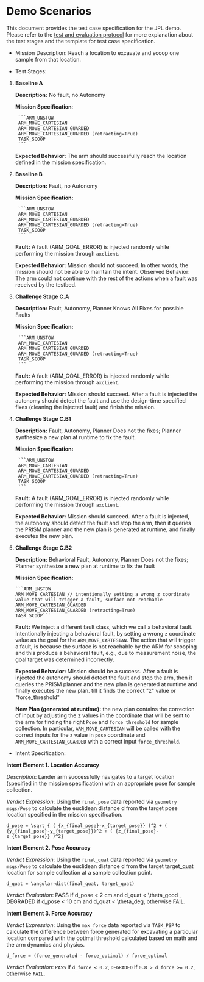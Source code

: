 # Demo Scenarios

This document provides the test case specification for the JPL demo. Please refer to the [test and evaluation protocol](./evaluation-protocol.md) for more explanation about the test stages and the template for test case specification.

* Mission Description: Reach a location to excavate and scoop one sample from that location.

* Test Stages:

1. **Baseline A** 

	**Description:** No fault, no Autonomy

	**Mission Specification**:
		
		```ARM_UNSTOW
		ARM_MOVE_CARTESIAN
		ARM_MOVE_CARTESIAN_GUARDED
		ARM_MOVE_CARTESIAN_GUARDED (retracting=True)
		TASK_SCOOP
		```


	**Expected Behavior:** The arm should successfully reach the location defined in the mission specification.


2. **Baseline B**
	
	**Description:** Fault, no Autonomy

	**Mission Specification:**
		
		```ARM_UNSTOW
		ARM_MOVE_CARTESIAN
		ARM_MOVE_CARTESIAN_GUARDED
		ARM_MOVE_CARTESIAN_GUARDED (retracting=True)
		TASK_SCOOP
		```

	**Fault:** A fault (ARM_GOAL_ERROR) is injected randomly while performing the mission through `axclient`.

	**Expected Behavior:** Mission should not succeed. In other words, the mission should not be able to maintain the intent. 
	Observed Behavior: The arm could not continue with the rest of the actions when a fault was received by the testbed.	

3. **Challenge Stage C.A** 

	**Description:** Fault, Autonomy, Planner Knows All Fixes for possible Faults
	
	**Mission Specification:**
		
		```ARM_UNSTOW
		ARM_MOVE_CARTESIAN
		ARM_MOVE_CARTESIAN_GUARDED
		ARM_MOVE_CARTESIAN_GUARDED (retracting=True)
		TASK_SCOOP
		```
	
	**Fault:** A fault (ARM_GOAL_ERROR) is injected randomly while performing the mission through `axclient`.

	**Expected Behavior:** Mission should succeed. After a fault is injected the autonomy should detect the fault and use the design-time specified fixes (cleaning the injected fault) and finish the mission.	
	
4. **Challenge Stage C.B1** 
	
	**Description:** Fault, Autonomy, Planner Does not the fixes; Planner synthesize a new plan at runtime to fix the fault.
	
	**Mission Specification:**
		
		```ARM_UNSTOW
		ARM_MOVE_CARTESIAN
		ARM_MOVE_CARTESIAN_GUARDED
		ARM_MOVE_CARTESIAN_GUARDED (retracting=True)
		TASK_SCOOP
		```

	**Fault:** A fault (ARM_GOAL_ERROR) is injected randomly while performing the mission through `axclient`.

	**Expected Behavior:** Mission should succeed. After a fault is injected, the autonomy should detect the fault and stop the arm, then it queries the PRISM planner and the new plan is generated at runtime, and finally executes the new plan.

 5. **Challenge Stage C.B2** 

 	**Description:** Behavioral Fault, Autonomy, Planner Does not the fixes; Planner synthesize a new plan at runtime to fix the fault
	
	**Mission Specification:**
		
		```ARM_UNSTOW
		ARM_MOVE_CARTESIAN // intentionally setting a wrong z coordinate value that will trigger a fault, surface not reachable
		ARM_MOVE_CARTESIAN_GUARDED
		ARM_MOVE_CARTESIAN_GUARDED (retracting=True)
		TASK_SCOOP```

	**Fault:** We inject a different fault class, which we call a behavioral fault. Intentionally injecting a behavioral fault, by setting a wrong `z` coordinate value as the goal for the `ARM_MOVE_CARTESIAN`. The action that will trigger a fault, is because the surface is not reachable by the ARM for scooping and this produce a behavioral fault, e.g., due to measurement noise, the goal target was determined incorrectly.
	
	**Expected Behavior:** Mission should be a success. After a fault is injected the autonomy should detect the fault and stop the arm, then it queries the PRISM 	planner and the new plan is generated at runtime and finally executes the new plan. 
	till it finds the correct "z" value or "force_threshold"

	**New Plan (generated at runtime):** the new plan contains the correction of input by adjusting the z values in the coordinate that will be sent to the arm for finding the right `Pose` and `force_threshold` for sample collection. In particular, `ARM_MOVE_CARTESIAN` will be called with the correct inputs for the `z`  value in `pose` coordinate and `ARM_MOVE_CARTESIAN_GUARDED` with a correct input `force_threshold`.

* Intent Specification:

**Intent Element 1. Location Accuracy**

*Description*: Lander arm successfully navigates to a target location (specified in the mission specification) with an appropriate pose for sample collection.

*Verdict Expression*: Using the `final_pose` data reported via `geometry msgs/Pose` to calculate the euclidean distance d from the target pose location specified in the mission specification.

```
d_pose = \sqrt { ( {x_{final_pose}-x_{target_pose}} )^2 + ( {y_{final_pose}-y_{target_pose}})^2 + ( {z_{final_pose}-z_{target_pose}} )^2} 
``` 

**Intent Element 2. Pose Accuracy**

*Verdict Expression*: Using the `final_quat` data reported via `geometry msgs/Pose` to calculate the euclidean distance d from the target target_quat location for sample collection at a sample collection point.

`d_quat = \angular-dist(final_quat, target_quat)`

*Verdict Evaluation*: PASS if d_pose < 2 cm and d_quat < \theta_good , DEGRADED if d_pose < 10 cm and d_quat < \theta_deg, otherwise FAIL.

**Intent Element 3. Force Accuracy**

*Verdict Expression*: Using the `max_force` data reported via `TASK_PSP` to calculate the difference between force generated for excavating a particular location compared with the optimal threshold calculated based on math and the arm dynamics and physics.

`d_force = (force_generated - force_optimal) / force_optimal`

*Verdict Evaluation*: `PASS` if `d_force < 0.2`, `DEGRADED` if `0.8 > d_force >= 0.2`, otherwise `FAIL`.